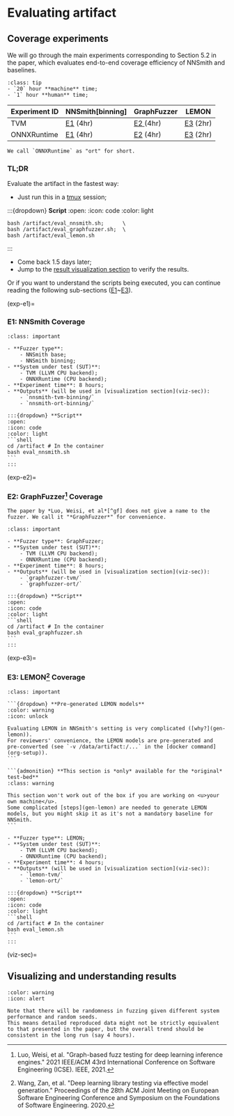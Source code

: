 # Evaluating artifact

## Coverage experiments

We will go through the main experiments corresponding to Section 5.2 in the paper, which evaluates end-to-end coverage efficiency of NNSmith and baselines.

```{admonition} Expected time cost
:class: tip
- `20` hour **machine** time;
- `1` hour **human** time;
```

| Experiment ID | NNSmith[binning]   | GraphFuzzer        | LEMON              |
| ------------- | ------------------ | ------------------ | ------------------ |
| TVM           | [E1](exp-e1) (4hr) | [E2 ](exp-e2)(4hr) | [E3](exp-e3) (2hr) |
| ONNXRuntime   | [E1](exp-e1) (4hr) | [E2](exp-e2) (4hr) | [E3](exp-e3) (2hr) |

```{note}
We call `ONNXRuntime` as "ort" for short.
```

### TL;DR

Evaluate the artifact in the fastest way:

- Just run this in a [tmux](https://github.com/tmux/tmux/wiki) session;

:::{dropdown} **Script**
:open:
:icon: code
:color: light
```shell
bash /artifact/eval_nnsmith.sh;      \
bash /artifact/eval_graphfuzzer.sh;  \
bash /artifact/eval_lemon.sh
```
:::

- Come back 1.5 days later;
- Jump to the [result visualization section](viz-sec) to verify the results.

Or if you want to understand the scripts being executed, you can continue reading the following sub-sections ([E1](exp-e1)~[E3](exp-e3)).

(exp-e1)=
### E1: NNSmith Coverage

``````{admonition} E1: Evaluating NNSmith on {tvm, ort}
:class: important

- **Fuzzer type**:
    - NNSmith base;
    - NNSmith binning;
- **System under test (SUT)**:
    - TVM (LLVM CPU backend);
    - ONNXRuntime (CPU backend);
- **Experiment time**: 8 hours;
- **Outputs** (will be used in [visualization section](viz-sec)):
    - `nnsmith-tvm-binning/`
    - `nnsmith-ort-binning/`

:::{dropdown} **Script**
:open:
:icon: code
:color: light
```shell
cd /artifact # In the container
bash eval_nnsmith.sh
```
:::

``````

(exp-e2)=
### E2: GraphFuzzer[^gf] Coverage

```{dropdown} "*GraphFuzzer*" (..huh?)
The paper by *Luo, Weisi, et al*[^gf] does not give a name to the fuzzer. We call it "*GraphFuzzer*" for convenience.
```

[^gf]: Luo, Weisi, et al. "Graph-based fuzz testing for deep learning inference engines." 2021 IEEE/ACM 43rd International Conference on Software Engineering (ICSE). IEEE, 2021.

``````{admonition} E2: Evaluating GraphFuzzer on {tvm, ort}
:class: important

- **Fuzzer type**: GraphFuzzer;
- **System under test (SUT)**:
    - TVM (LLVM CPU backend);
    - ONNXRuntime (CPU backend);
- **Experiment time**: 8 hours;
- **Outputs** (will be used in [visualization section](viz-sec)):
    - `graphfuzzer-tvm/`
    - `graphfuzzer-ort/`

:::{dropdown} **Script**
:open:
:icon: code
:color: light
```shell
cd /artifact # In the container
bash eval_graphfuzzer.sh
```
:::
``````

(exp-e3)=
### E3: LEMON[^lm] Coverage

[^lm]: Wang, Zan, et al. "Deep learning library testing via effective model generation." Proceedings of the 28th ACM Joint Meeting on European Software Engineering Conference and Symposium on the Foundations of Software Engineering. 2020.

``````{admonition} E3: Evaluate LEMON on {tvm, ort}
:class: important

```{dropdown} **Pre-generated LEMON models**
:color: warning
:icon: unlock

Evaluating LEMON in NNSmith's setting is very complicated ([why?](gen-lemon)).
For reviewers' convenience, the LEMON models are pre-generated and pre-converted (see `-v /data/artifact:/...` in the [docker command](org-setup)).
```

```{admonition} **This section is *only* available for the *original* test-bed**
:class: warning

This section won't work out of the box if you are working on <u>your own machine</u>.
Some complicated [steps](gen-lemon) are needed to generate LEMON models, but you might skip it as it's not a mandatory baseline for NNSmith.
```

- **Fuzzer type**: LEMON;
- **System under test (SUT)**:
    - TVM (LLVM CPU backend);
    - ONNXRuntime (CPU backend);
- **Experiment time**: 4 hours;
- **Outputs** (will be used in [visualization section](viz-sec)):
    - `lemon-tvm/`
    - `lemon-ort/`

:::{dropdown} **Script**
:open:
:icon: code
:color: light
```shell
cd /artifact # In the container
bash eval_lemon.sh
```
:::
``````

(viz-sec)=
## Visualizing and understanding results

```{dropdown} Randomness in Experiments
:color: warning
:icon: alert

Note that there will be randomness in fuzzing given different system performance and random seeds.
This means detailed reproduced data might not be strictly equivalent to that presented in the paper, but the overall trend should be consistent in the long run (say 4 hours).
```
